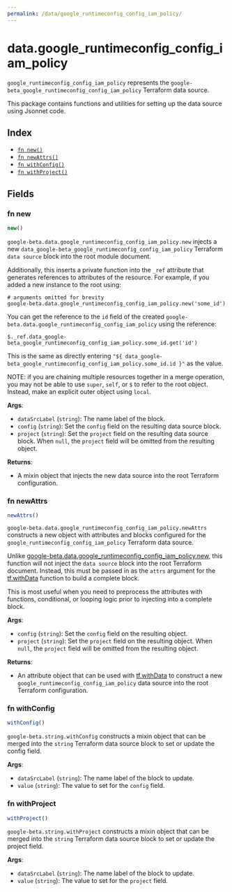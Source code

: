 ```yaml
---
permalink: /data/google_runtimeconfig_config_iam_policy/
---
```


# data.google_runtimeconfig_config_iam_policy

`google_runtimeconfig_config_iam_policy` represents the `google-beta_google_runtimeconfig_config_iam_policy` Terraform data source.



This package contains functions and utilities for setting up the data source using Jsonnet code.


## Index

* [`fn new()`](#fn-new)
* [`fn newAttrs()`](#fn-newattrs)
* [`fn withConfig()`](#fn-withconfig)
* [`fn withProject()`](#fn-withproject)

## Fields

### fn new

```ts
new()
```


`google-beta.data.google_runtimeconfig_config_iam_policy.new` injects a new `data_google-beta_google_runtimeconfig_config_iam_policy` Terraform `data source`
block into the root module document.

Additionally, this inserts a private function into the `_ref` attribute that generates references to attributes of the
resource. For example, if you added a new instance to the root using:

    # arguments omitted for brevity
    google-beta.data.google_runtimeconfig_config_iam_policy.new('some_id')

You can get the reference to the `id` field of the created `google-beta.data.google_runtimeconfig_config_iam_policy` using the reference:

    $._ref.data_google-beta_google_runtimeconfig_config_iam_policy.some_id.get('id')

This is the same as directly entering `"${ data_google-beta_google_runtimeconfig_config_iam_policy.some_id.id }"` as the value.

NOTE: if you are chaining multiple resources together in a merge operation, you may not be able to use `super`, `self`,
or `$` to refer to the root object. Instead, make an explicit outer object using `local`.

**Args**:
  - `dataSrcLabel` (`string`): The name label of the block.
  - `config` (`string`): Set the `config` field on the resulting data source block.
  - `project` (`string`): Set the `project` field on the resulting data source block. When `null`, the `project` field will be omitted from the resulting object.

**Returns**:
- A mixin object that injects the new data source into the root Terraform configuration.


### fn newAttrs

```ts
newAttrs()
```


`google-beta.data.google_runtimeconfig_config_iam_policy.newAttrs` constructs a new object with attributes and blocks configured for the `google_runtimeconfig_config_iam_policy`
Terraform data source.

Unlike [google-beta.data.google_runtimeconfig_config_iam_policy.new](#fn-new), this function will not inject the `data source`
block into the root Terraform document. Instead, this must be passed in as the `attrs` argument for the
[tf.withData](https://github.com/tf-libsonnet/core/tree/main/docs#fn-withdata) function to build a complete block.

This is most useful when you need to preprocess the attributes with functions, conditional, or looping logic prior to
injecting into a complete block.

**Args**:
  - `config` (`string`): Set the `config` field on the resulting object.
  - `project` (`string`): Set the `project` field on the resulting object. When `null`, the `project` field will be omitted from the resulting object.

**Returns**:
  - An attribute object that can be used with [tf.withData](https://github.com/tf-libsonnet/core/tree/main/docs#fn-withdata) to construct a new `google_runtimeconfig_config_iam_policy` data source into the root Terraform configuration.


### fn withConfig

```ts
withConfig()
```

`google-beta.string.withConfig` constructs a mixin object that can be merged into the `string`
Terraform data source block to set or update the config field.



**Args**:
  - `dataSrcLabel` (`string`): The name label of the block to update.
  - `value` (`string`): The value to set for the `config` field.


### fn withProject

```ts
withProject()
```

`google-beta.string.withProject` constructs a mixin object that can be merged into the `string`
Terraform data source block to set or update the project field.



**Args**:
  - `dataSrcLabel` (`string`): The name label of the block to update.
  - `value` (`string`): The value to set for the `project` field.
